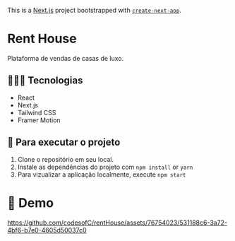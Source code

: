 This is a [Next.js](https://nextjs.org/) project bootstrapped with [`create-next-app`](https://github.com/vercel/next.js/tree/canary/packages/create-next-app).

# Rent House
  Plataforma de vendas de casas de luxo.

## 👨🏾‍💻 Tecnologias
* React
* Next.js
* Tailwind CSS
* Framer Motion

## 🚦 Para executar o projeto
1. Clone o repositório em seu local.
2. Instale as dependências do projeto com ``npm install`` or ``yarn``
3. Para vizualizar a aplicação localmente, execute ``npm start``


# 🍿 Demo
https://github.com/codesofC/rentHouse/assets/76754023/531188c6-3a72-4bf6-b7e0-4605d50037c0


